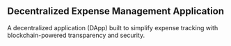 ## Decentralized Expense Management Application  

A decentralized application (DApp) built to simplify expense tracking with blockchain-powered transparency and security.

